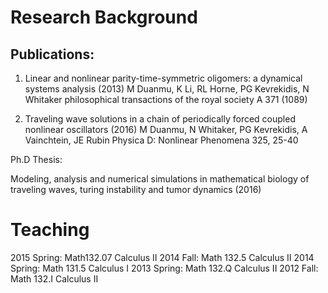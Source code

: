 # Research Background

## Publications:

1. Linear and nonlinear parity-time-symmetric oligomers: a dynamical systems analysis  (2013)
M Duanmu, K Li, RL Horne, PG Kevrekidis, N Whitaker
philosophical transactions of the royal society A 371 (1089)

2. Traveling wave solutions in a chain of periodically forced coupled nonlinear oscillators (2016)
M Duanmu, N Whitaker, PG Kevrekidis, A Vainchtein, JE Rubin
Physica D: Nonlinear Phenomena 325, 25-40

Ph.D Thesis: <br />

Modeling, analysis and numerical simulations in mathematical biology of traveling waves, turing
instability and tumor dynamics (2016)


# Teaching <br />
2015 Spring: Math132.07 Calculus II
2014 Fall: Math 132.5 Calculus II
2014 Spring: Math 131.5 Calculus I
2013 Spring: Math 132.Q Calculus II
2012 Fall: Math 132.I Calculus II
